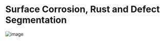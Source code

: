 # Surface Corrosion, Rust and Defect Segmentation

![image](https://github.com/MainakRepositor/Surface-Corrosion-Segmentation/assets/64016811/1f38fee1-7442-4b09-9c12-ce3889f237bb)
